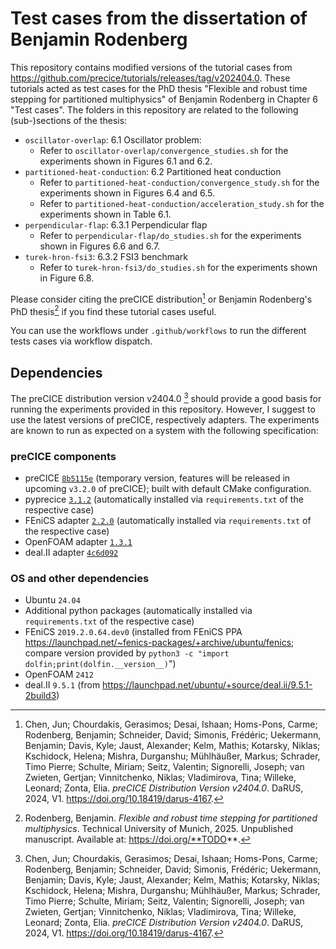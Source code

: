 # Test cases from the dissertation of Benjamin Rodenberg

This repository contains modified versions of the tutorial cases from https://github.com/precice/tutorials/releases/tag/v202404.0. These tutorials acted as test cases for the PhD thesis "Flexible and robust time stepping for partitioned multiphysics" of Benjamin Rodenberg in Chapter 6 "Test cases". The folders in this repository are related to the following (sub-)sections of the thesis:

* `oscillator-overlap`: 6.1 Oscillator problem: 
    * Refer to `oscillator-overlap/convergence_studies.sh` for the experiments shown in Figures 6.1 and 6.2.
* `partitioned-heat-conduction`: 6.2 Partitioned heat conduction
    * Refer to `partitioned-heat-conduction/convergence_study.sh` for the experiments shown in Figures 6.4 and 6.5.
    * Refer to `partitioned-heat-conduction/acceleration_study.sh` for the experiments shown in Table 6.1.
* `perpendicular-flap`: 6.3.1 Perpendicular flap
    * Refer to `perpendicular-flap/do_studies.sh` for the experiments shown in Figures 6.6 and 6.7.
* `turek-hron-fsi3`: 6.3.2 FSI3 benchmark
    * Refer to `turek-hron-fsi3/do_studies.sh` for the experiments shown in Figure 6.8.

Please consider citing the preCICE distribution[^1] or Benjamin Rodenberg's PhD thesis[^2] if you find these tutorial cases useful.

You can use the workflows under `.github/workflows` to run the different tests cases via workflow dispatch.

## Dependencies

The preCICE distribution version v2404.0 [^1] should provide a good basis for running the experiments provided in this repository. However, I suggest to use the latest versions of preCICE, respectively adapters. The experiments are known to run as expected on a system with the following specification:

### preCICE components

* preCICE [`8b5115e`](https://github.com/precice/precice/commit/8b5115ee689a71f4d8f473cbe633a3ff8d642050) (temporary version, features will be released in upcoming `v3.2.0` of preCICE); built with default CMake configuration.
* pyprecice [`3.1.2`](https://github.com/precice/python-bindings/releases/tag/v3.1.2) (automatically installed via `requirements.txt` of the respective case)
* FEniCS adapter [`2.2.0`](https://github.com/precice/fenics-adapter/releases/tag/v2.2.0) (automatically installed via `requirements.txt` of the respective case)
* OpenFOAM adapter [`1.3.1`](https://github.com/precice/openfoam-adapter/releases/tag/v1.3.1)
* deal.II adapter [`4c6d092`](https://github.com/precice/dealii-adapter/commit/4c6d092c60c750478b08cfac25da1ff174c2d6f5)

### OS and other dependencies

* Ubuntu `24.04`
* Additional python packages (automatically installed via `requirements.txt` of the respective case)
* FEniCS `2019.2.0.64.dev0` (installed from FEniCS PPA https://launchpad.net/~fenics-packages/+archive/ubuntu/fenics; compare version provided by `python3 -c "import dolfin;print(dolfin.__version__)`")
* OpenFOAM `2412`
* deal.II `9.5.1` (from https://launchpad.net/ubuntu/+source/deal.ii/9.5.1-2build3)

[^1]: Chen, Jun; Chourdakis, Gerasimos; Desai, Ishaan; Homs-Pons, Carme; Rodenberg, Benjamin; Schneider, David; Simonis, Frédéric; Uekermann, Benjamin; Davis, Kyle; Jaust, Alexander; Kelm, Mathis; Kotarsky, Niklas; Kschidock, Helena; Mishra, Durganshu; Mühlhäußer, Markus; Schrader, Timo Pierre; Schulte, Miriam; Seitz, Valentin; Signorelli, Joseph; van Zwieten, Gertjan; Vinnitchenko, Niklas; Vladimirova, Tina; Willeke, Leonard; Zonta, Elia. *preCICE Distribution Version v2404.0*. DaRUS, 2024, V1. https://doi.org/10.18419/darus-4167.
[^2]: Rodenberg, Benjamin. *Flexible and robust time stepping for partitioned multiphysics*. Technical University of Munich, 2025. Unpublished manuscript. Available at: https://doi.org/**TODO**.
